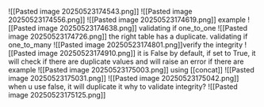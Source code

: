 ![[Pasted image 20250523174543.png]]
![[Pasted image 20250523174556.png]]
![[Pasted image 20250523174619.png]]
example
![[Pasted image 20250523174638.png]]
validating if one_to_one
![[Pasted image 20250523174726.png]]
the right table has a duplicate.
validating if one_to_many
![[Pasted image 20250523174801.png]]verify the integrity
![[Pasted image 20250523174910.png]]
it is False by default, if set to True, it will check if there are duplicate values and will raise an error if there are
example
![[Pasted image 20250523175003.png]]
using [[concat]]
![[Pasted image 20250523175031.png]]
![[Pasted image 20250523175042.png]]
when u use false, it will duplicate it
why to validate integrity?
![[Pasted image 20250523175125.png]]


